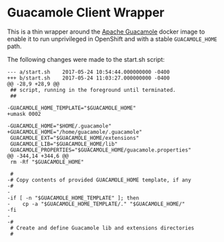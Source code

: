 # Guacamole Client Wrapper
This is a thin wrapper around the [Apache Guacamole](https://github.com/glyptodon/guacamole-client)
docker image to enable it to run unprivileged in OpenShift and with a stable `GUACAMOLE_HOME` path.

The following changes were made to the start.sh script:

    --- a/start.sh    2017-05-24 10:54:44.000000000 -0400
    +++ b/start.sh    2017-05-24 11:03:27.000000000 -0400
    @@ -28,9 +28,9 @@
     ## script, running in the foreground until terminated.
     ##
    
    -GUACAMOLE_HOME_TEMPLATE="$GUACAMOLE_HOME"
    +umask 0002
    
    -GUACAMOLE_HOME="$HOME/.guacamole"
    +GUACAMOLE_HOME="/home/guacamole/.guacamole"
     GUACAMOLE_EXT="$GUACAMOLE_HOME/extensions"
     GUACAMOLE_LIB="$GUACAMOLE_HOME/lib"
     GUACAMOLE_PROPERTIES="$GUACAMOLE_HOME/guacamole.properties"
    @@ -344,14 +344,6 @@
     rm -Rf "$GUACAMOLE_HOME"
    
     #
    -# Copy contents of provided GUACAMOLE_HOME template, if any
    -#
    -
    -if [ -n "$GUACAMOLE_HOME_TEMPLATE" ]; then
    -    cp -a "$GUACAMOLE_HOME_TEMPLATE/." "$GUACAMOLE_HOME/"
    -fi
    -
    -#
     # Create and define Guacamole lib and extensions directories
     #


